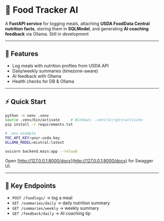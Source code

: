 # 🥗 Food Tracker AI  

A **FastAPI service** for logging meals, attaching **USDA FoodData Central nutrition facts**, storing them in **SQLModel**, and generating **AI coaching feedback** via Ollama.  Still in development

---

## 🚀 Features  
- Log meals with nutrition profiles from USDA API  
- Daily/weekly summaries (timezone-aware)  
- AI feedback with Ollama  
- Health checks for DB & Ollama  

---

## ⚡ Quick Start  
```bash
python -m venv .venv
source .venv/bin/activate     # Windows: .venv\Scripts\activate
pip install -r requirements.txt

# .env example
FDC_API_KEY=your-usda-key
OLLAMA_MODEL=mistral:latest

uvicorn backend.main:app --reload
```

Open [http://127.0.0.1:8000/docs](http://127.0.0.1:8000/docs) for Swagger UI.  

---

## 📡 Key Endpoints  
- `POST /foodlogs/` → log a meal  
- `GET /summaries/daily` → daily nutrition summary  
- `GET /summaries/weekly` → weekly summary  
- `GET /feedback/daily` → AI coaching tip  
